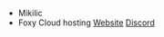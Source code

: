 - Mikilic
- Foxy Cloud hosting [Website](https://www.foxy-cloud.com/) [Discord](https://discord.gg/XgW2WUCghR)

  
<!---
Mikilicc/Mikilicc is a ✨ special ✨ repository because its `README.md` (this file) appears on your GitHub profile.
You can click the Preview link to take a look at your changes.
--->
